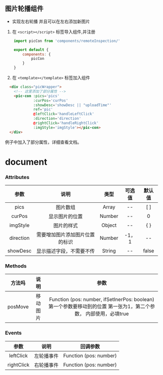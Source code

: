 ## 图片轮播组件  
- 实现左右轮播 并且可以在左右添加新图片  
1. 在 `<script></script>` 标签导入组件,并注册
```javascript
    import picCon from 'components/remoteInspection/'

    export default {
        components: {
            picCon
        }
    }
```
2. 在  `<template></template>` 标签加入组件
```html
  <div class="picWrapper">
    <!-- 这里添加了部分属性 -->
    <pic-con :pics='pics' 
             :curPos='curPos'
             :showDesc='showDesc || "uploadTime"'
             ref='pic'
             @leftClick='handleLeftClick'
             :direction='direction'
             @rightClick='handleRightClick'
             :imgStyle='imgStyle'></pic-con>
  </div>
```
例子中加入了部分属性，详细查看文档。

# document


### Attributes 

|  参数 |  说明  | 类型 | 可选值 | 默认值 |  
| :----:   | :----:  | :----:  | :----:  | :----:  |
|  pics | 图片数组  | Array  | --  | [ ]  |
|  curPos | 显示图片的位置  | Number  | --  | 0 |
|  imgStyle | 图片的样式  | Object  | --  | { } |
|  direction | 需要增加图片添加图片位置的标识  | Number  | -1，1  | -- |
|  showDesc | 显示描述字段，不需要不传  | String  | --  | false |
### Methods

| 方法吗 |  说明  | 参数 |
| :----:   | :----:  | :----:  |
| posMove   | 移动图片 | Function (pos: number, ifSetInerPos: boolean) 第一个参数要移动到的位置 第一张为1，第二个参数， 内部使用，必填true

### Events

|  参数 |  说明  | 回调参数 |
| :----:   | :----:  | :----:  |
| leftClick   | 左轮播事件  | Function (pos: number) |
| rightClick   | 右轮播事件  | Function (pos: number) |
